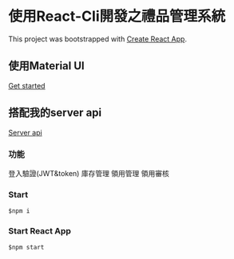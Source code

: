# 使用React-Cli開發之禮品管理系統
This project was bootstrapped with [Create React App](https://github.com/facebook/create-react-app).
## 使用Material UI
[Get started](https://mui.com/)
## 搭配我的server api
[Server api](https://github.com/Yen-An/myserverapi)
### 功能
登入驗證(JWT&token)
庫存管理
領用管理
領用審核
### Start
``` $npm i ```
### Start React App
``` $npm start ```
